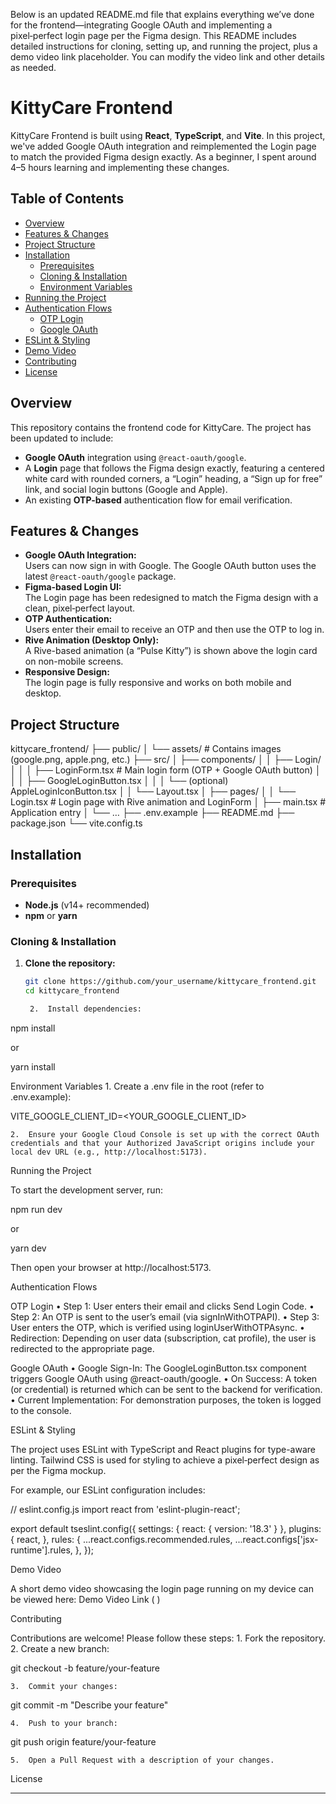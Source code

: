 Below is an updated README.md file that explains everything we’ve done for the frontend—integrating Google OAuth and implementing a pixel‑perfect login page per the Figma design. This README includes detailed instructions for cloning, setting up, and running the project, plus a demo video link placeholder. You can modify the video link and other details as needed.

# KittyCare Frontend

KittyCare Frontend is built using **React**, **TypeScript**, and **Vite**. In this project, we've added Google OAuth integration and reimplemented the Login page to match the provided Figma design exactly. As a beginner, I spent around 4–5 hours learning and implementing these changes.

## Table of Contents

- [Overview](#overview)
- [Features & Changes](#features--changes)
- [Project Structure](#project-structure)
- [Installation](#installation)
  - [Prerequisites](#prerequisites)
  - [Cloning & Installation](#cloning--installation)
  - [Environment Variables](#environment-variables)
- [Running the Project](#running-the-project)
- [Authentication Flows](#authentication-flows)
  - [OTP Login](#otp-login)
  - [Google OAuth](#google-oauth)
- [ESLint & Styling](#eslint--styling)
- [Demo Video](#demo-video)
- [Contributing](#contributing)
- [License](#license)

## Overview

This repository contains the frontend code for KittyCare. The project has been updated to include:
- **Google OAuth** integration using `@react-oauth/google`.
- A **Login** page that follows the Figma design exactly, featuring a centered white card with rounded corners, a “Login” heading, a “Sign up for free” link, and social login buttons (Google and Apple).
- An existing **OTP-based** authentication flow for email verification.

## Features & Changes

- **Google OAuth Integration:**  
  Users can now sign in with Google. The Google OAuth button uses the latest `@react-oauth/google` package.
- **Figma-based Login UI:**  
  The Login page has been redesigned to match the Figma design with a clean, pixel‑perfect layout.
- **OTP Authentication:**  
  Users enter their email to receive an OTP and then use the OTP to log in.
- **Rive Animation (Desktop Only):**  
  A Rive-based animation (a “Pulse Kitty”) is shown above the login card on non-mobile screens.
- **Responsive Design:**  
  The login page is fully responsive and works on both mobile and desktop.

## Project Structure

kittycare_frontend/
├── public/
│   └── assets/                  # Contains images (google.png, apple.png, etc.)
├── src/
│   ├── components/
│   │   ├── Login/
│   │   │   ├── LoginForm.tsx    # Main login form (OTP + Google OAuth button)
│   │   │   ├── GoogleLoginButton.tsx
│   │   │   └── (optional) AppleLoginIconButton.tsx
│   │   └── Layout.tsx
│   ├── pages/
│   │   └── Login.tsx            # Login page with Rive animation and LoginForm
│   ├── main.tsx                 # Application entry
│   └── …
├── .env.example
├── README.md
├── package.json
└── vite.config.ts

## Installation

### Prerequisites

- **Node.js** (v14+ recommended)
- **npm** or **yarn**

### Cloning & Installation

1. **Clone the repository:**

   ```bash
   git clone https://github.com/your_username/kittycare_frontend.git
   cd kittycare_frontend

	2.	Install dependencies:

npm install

or

yarn install



Environment Variables
	1.	Create a .env file in the root (refer to .env.example):

VITE_GOOGLE_CLIENT_ID=<YOUR_GOOGLE_CLIENT_ID>


	2.	Ensure your Google Cloud Console is set up with the correct OAuth credentials and that your Authorized JavaScript origins include your local dev URL (e.g., http://localhost:5173).

Running the Project

To start the development server, run:

npm run dev

or

yarn dev

Then open your browser at http://localhost:5173.

Authentication Flows

OTP Login
	•	Step 1: User enters their email and clicks Send Login Code.
	•	Step 2: An OTP is sent to the user’s email (via signInWithOTPAPI).
	•	Step 3: User enters the OTP, which is verified using loginUserWithOTPAsync.
	•	Redirection: Depending on user data (subscription, cat profile), the user is redirected to the appropriate page.

Google OAuth
	•	Google Sign-In:
The GoogleLoginButton.tsx component triggers Google OAuth using @react-oauth/google.
	•	On Success:
A token (or credential) is returned which can be sent to the backend for verification.
	•	Current Implementation:
For demonstration purposes, the token is logged to the console.

ESLint & Styling

The project uses ESLint with TypeScript and React plugins for type-aware linting. Tailwind CSS is used for styling to achieve a pixel‑perfect design as per the Figma mockup.

For example, our ESLint configuration includes:

// eslint.config.js
import react from 'eslint-plugin-react';

export default tseslint.config({
  settings: { react: { version: '18.3' } },
  plugins: {
    react,
  },
  rules: {
    ...react.configs.recommended.rules,
    ...react.configs['jsx-runtime'].rules,
  },
});

Demo Video

A short demo video showcasing the login page running on my device can be viewed here:
Demo Video Link  (  )

Contributing

Contributions are welcome! Please follow these steps:
	1.	Fork the repository.
	2.	Create a new branch:

git checkout -b feature/your-feature


	3.	Commit your changes:

git commit -m "Describe your feature"


	4.	Push to your branch:

git push origin feature/your-feature


	5.	Open a Pull Request with a description of your changes.

License


---

